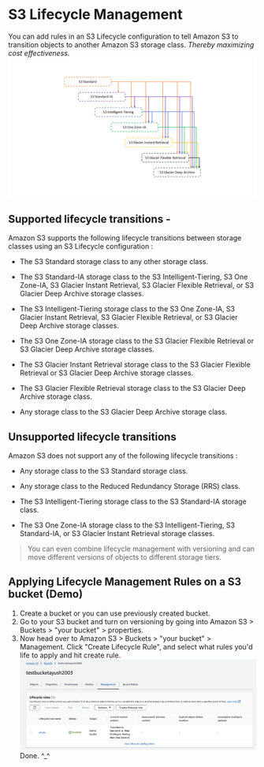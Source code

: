 # S3 Lifecycle Management
You can add rules in an S3 Lifecycle configuration to tell Amazon S3 to transition objects to another Amazon S3 storage class.
*Thereby maximizing cost effectiveness.*
![Alt text](/Photos/s3-lifecycle.png)
## Supported lifecycle transitions - 
Amazon S3 supports the following lifecycle transitions between storage classes using an S3 Lifecycle configuration :

- The S3 Standard storage class to any other storage class.

- The S3 Standard-IA storage class to the S3 Intelligent-Tiering, S3 One Zone-IA, S3 Glacier Instant Retrieval, S3 Glacier Flexible Retrieval, or S3 Glacier Deep Archive storage classes.

- The S3 Intelligent-Tiering storage class to the S3 One Zone-IA, S3 Glacier Instant Retrieval, S3 Glacier Flexible Retrieval, or S3 Glacier Deep Archive storage classes.

- The S3 One Zone-IA storage class to the S3 Glacier Flexible Retrieval or S3 Glacier Deep Archive storage classes.

- The S3 Glacier Instant Retrieval storage class to the S3 Glacier Flexible Retrieval or S3 Glacier Deep Archive storage classes.

- The S3 Glacier Flexible Retrieval storage class to the S3 Glacier Deep Archive storage class.

- Any storage class to the S3 Glacier Deep Archive storage class.

## Unsupported lifecycle transitions
Amazon S3 does not support any of the following lifecycle transitions : 

- Any storage class to the S3 Standard storage class.

- Any storage class to the Reduced Redundancy Storage (RRS) class.

- The S3 Intelligent-Tiering storage class to the S3 Standard-IA storage class.

- The S3 One Zone-IA storage class to the S3 Intelligent-Tiering, S3 Standard-IA, or S3 Glacier Instant Retrieval storage classes.

> You can even combine lifecycle management with versioning and can move different versions of objects to different storage tiers.

## Applying Lifecycle Management Rules on a S3 bucket (Demo)
1. Create a bucket or you can use previously created bucket.
2. Go to your S3 bucket and turn on versioning by going into Amazon S3 > Buckets > "your bucket" > properties.
3. Now head over to Amazon S3 > Buckets > "your bucket" > Management. Click "Create Lifecycle Rule", and select what rules you'd life to apply and hit create rule.
![Alt text](/Photos/lifecycle-rule.png)
Done. ^_^